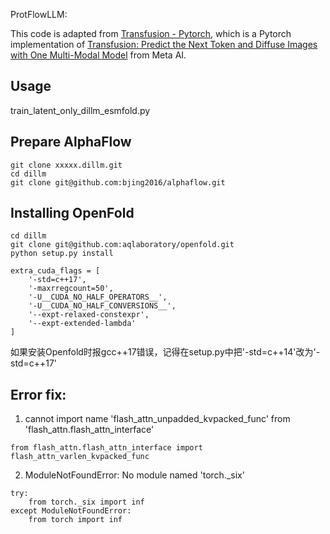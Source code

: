 
ProtFlowLLM: 

This code is adapted from [Transfusion - Pytorch](https://github.com/lucidrains/transfusion-pytorch), which is a Pytorch implementation of [Transfusion: Predict the Next Token and Diffuse Images with One Multi-Modal Model](https://www.arxiv.org/abs/2408.11039) from Meta AI.


## Usage

train_latent_only_dillm_esmfold.py

## Prepare AlphaFlow
```
git clone xxxxx.dillm.git
cd dillm
git clone git@github.com:bjing2016/alphaflow.git
```

## Installing OpenFold

```
cd dillm
git clone git@github.com:aqlaboratory/openfold.git
python setup.py install
```

```
extra_cuda_flags = [
    '-std=c++17',
    '-maxrregcount=50',
    '-U__CUDA_NO_HALF_OPERATORS__',
    '-U__CUDA_NO_HALF_CONVERSIONS__',
    '--expt-relaxed-constexpr',
    '--expt-extended-lambda'
]
```
如果安装Openfold时报gcc++17错误，记得在setup.py中把'-std=c++14'改为'-std=c++17'

## Error fix:
1. cannot import name 'flash_attn_unpadded_kvpacked_func' from 'flash_attn.flash_attn_interface'
```
from flash_attn.flash_attn_interface import flash_attn_varlen_kvpacked_func
```
2. ModuleNotFoundError: No module named 'torch._six'
```
try:
    from torch._six import inf
except ModuleNotFoundError:
    from torch import inf
```